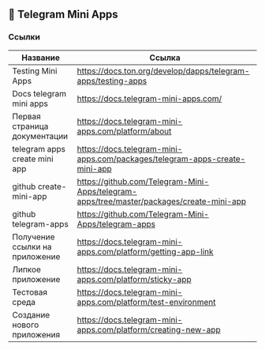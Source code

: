 ## 🛫 Telegram Mini Apps

### Ссылки

| Название | Ссылка |
| ------- | --- |
| Testing Mini Apps | https://docs.ton.org/develop/dapps/telegram-apps/testing-apps |
| Docs telegram mini apps | https://docs.telegram-mini-apps.com/ |
| Первая страница документации | https://docs.telegram-mini-apps.com/platform/about |
| telegram apps create mini app | https://docs.telegram-mini-apps.com/packages/telegram-apps-create-mini-app |
| github create-mini-app | https://github.com/Telegram-Mini-Apps/telegram-apps/tree/master/packages/create-mini-app |
| github telegram-apps | https://github.com/Telegram-Mini-Apps/telegram-apps |
| Получение ссылки на приложение | https://docs.telegram-mini-apps.com/platform/getting-app-link |
| Липкое приложение | https://docs.telegram-mini-apps.com/platform/sticky-app |
| Тестовая среда | https://docs.telegram-mini-apps.com/platform/test-environment |
| Создание нового приложения | https://docs.telegram-mini-apps.com/platform/creating-new-app |